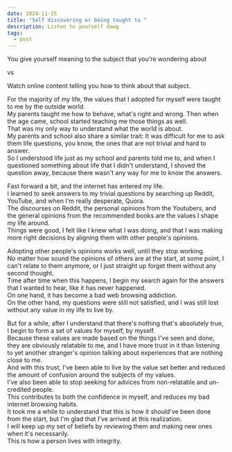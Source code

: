 ```yaml
---
date: 2024-11-15
title: "Self discovering or being taught to "
description: Listen to yourself dawg
tags:
  - post
---
```

You give yourself meaning to the subject that you're wondering about

vs

Watch online content telling you how to think about that subject.

For the majority of my life, the values that I adopted for myself were taught to me by the outside world.\
My parents taught me how to behave, what's right and wrong. Then when the age came, school started teaching me those things as well.\
That was my only way to understand what the world is about.\
My parents and school also share a similar trait: It was difficult for me to ask them life questions, you know, the ones that are not trivial and hard to answer.\
So I understood life just as my school and parents told me to, and when I questioned something about life that I didn't understand, I shoved the question away, because there wasn't any way for me to know the answers.

Fast forward a bit, and the internet has entered my life.\
I learned to seek answers to my trivial questions by searching up Reddit, YouTube, and when I'm really desperate, Quora.\
The discourses on Reddit, the personal opinions from the Youtubers, and the general opinions from the recommended books are the values I shape my life around.\
Things were good, I felt like I knew what I was doing, and that I was making more right decisions by aligning them with other people's opinions.

Adopting other people's opinions works well, until they stop working.\
No matter how sound the opinions of others are at the start, at some point, I can't relate to them anymore, or I just straight up forget them without any second thought.\
Time after time when this happens, I begin my search again for the answers that I wanted to hear, like it has never happened.\
On one hand, it has become a bad web browsing addiction. \
On the other hand, my questions were still not satisfied, and I was still lost without any value in my life to live by.


But for a while, after I understand that there's nothing that's absolutely true, I begin to form a set of values for myself, by myself.\
Because these values are made based on the things I've seen and done, they are obviously relatable to me, and I have more trust in it than listening to yet another stranger's opinion talking about experiences that are nothing close to me.\
And with this trust, I've been able to live by the value set better and reduced the amount of confusion around the subjects of my values.\
I've also been able to stop seeking for advices from non-relatable and un-credited people.\
This contributes to both the confidence in myself, and reduces my bad internet browsing habits.\
It took me a while to understand that this is how it should've been done from the start, but I'm glad that I've arrived at this realization.\
I will keep up my set of beliefs by reviewing them and making new ones when it's necessarily.\
This is how a person lives with integrity.
